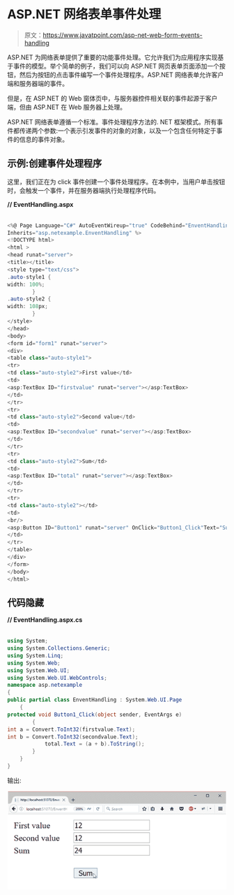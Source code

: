 # ASP.NET 网络表单事件处理

> 原文：<https://www.javatpoint.com/asp-net-web-form-events-handling>

ASP.NET 为网络表单提供了重要的功能事件处理。它允许我们为应用程序实现基于事件的模型。举个简单的例子，我们可以向 ASP.NET 网页表单页面添加一个按钮，然后为按钮的点击事件编写一个事件处理程序。ASP.NET 网络表单允许客户端和服务器端的事件。

但是，在 ASP.NET 的 Web 窗体页中，与服务器控件相关联的事件起源于客户端，但由 ASP.NET 在 Web 服务器上处理。

ASP.NET 网络表单遵循一个标准。事件处理程序方法的. NET 框架模式。所有事件都传递两个参数:一个表示引发事件的对象的对象，以及一个包含任何特定于事件的信息的事件对象。

## 示例:创建事件处理程序

这里，我们正在为 click 事件创建一个事件处理程序。在本例中，当用户单击按钮时，会触发一个事件，并在服务器端执行处理程序代码。

**// EventHandling.aspx**

```cs

<%@ Page Language="C#" AutoEventWireup="true" CodeBehind="EnventHandling.aspx.cs" 
Inherits="asp.netexample.EnventHandling" %>
<!DOCTYPE html>
<html >
<head runat="server">
<title></title>
<style type="text/css">
.auto-style1 {
width: 100%;
        }
.auto-style2 {
width: 108px;
        }
</style>
</head>
<body>
<form id="form1" runat="server">
<div>
<table class="auto-style1">
<tr>
<td class="auto-style2">First value</td>
<td>
<asp:TextBox ID="firstvalue" runat="server"></asp:TextBox>
</td>
</tr>
<tr>
<td class="auto-style2">Second value</td>
<td>
<asp:TextBox ID="secondvalue" runat="server"></asp:TextBox>
</td>
</tr>
<tr>
<td class="auto-style2">Sum</td>
<td>
<asp:TextBox ID="total" runat="server"></asp:TextBox>
</td>
</tr>
<tr>
<td class="auto-style2"></td>
<td>
<br/>
<asp:Button ID="Button1" runat="server" OnClick="Button1_Click"Text="Sum"/>
</td>
</tr>
</table>
</div>
</form>
</body>
</html>

```

## 代码隐藏

**// EventHandling.aspx.cs**

```cs

using System;
using System.Collections.Generic;
using System.Linq;
using System.Web;
using System.Web.UI;
using System.Web.UI.WebControls;
namespace asp.netexample
{
public partial class EnventHandling : System.Web.UI.Page
    {
protected void Button1_Click(object sender, EventArgs e)
        {
int a = Convert.ToInt32(firstvalue.Text);
int b = Convert.ToInt32(secondvalue.Text);
            total.Text = (a + b).ToString();
        }
    }
}

```

输出:

![ASP Web forms event 1](img/98d825ed047269032301419059643b84.png)